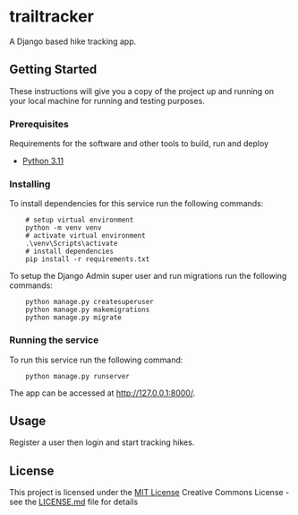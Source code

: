 # trailtracker
A Django based hike tracking app.

## Getting Started

These instructions will give you a copy of the project up and running on
your local machine for running and testing purposes. 

### Prerequisites

Requirements for the software and other tools to build, run and deploy
- [Python 3.11](https://www.python.org/)

### Installing

To install dependencies for this service run the following commands:

```
    # setup virtual environment
    python -m venv venv
    # activate virtual environment
    .\venv\Scripts\activate
    # install dependencies
    pip install -r requirements.txt
```

To setup the Django Admin super user and run migrations run the following commands:

```
    python manage.py createsuperuser
    python manage.py makemigrations 
    python manage.py migrate
```

### Running the service

To run this service run the following command:

```
    python manage.py runserver 
```

The app can be accessed at http://127.0.0.1:8000/.

## Usage

Register a user then login and start tracking hikes.

## License

This project is licensed under the [MIT License](LICENSE.md)
Creative Commons License - see the [LICENSE.md](LICENSE.md) file for
details